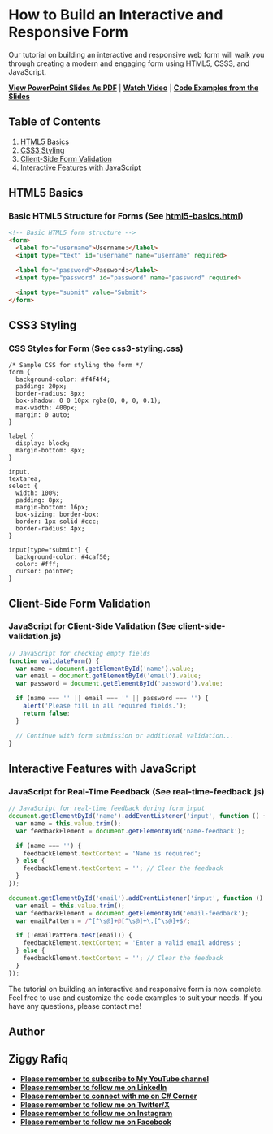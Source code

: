 # How to Build an Interactive and Responsive Form

Our tutorial on building an interactive and responsive web form will walk you through creating a modern and engaging form using HTML5, CSS3, and JavaScript.

[**View PowerPoint Slides As PDF**](How-to-Build-an-Interactive-and-Responsive-Form-By-Ziggy-Rafiq.pdf) | [**Watch Video**](https://www.youtube.com/watch?v=MOPB1Rqv_fc&t=34s) |  [**Code Examples from the Slides**](https://github.com/ziggyrafiq/Videos/tree/main/How-to-Build-An-Interactive-And-Responsive-Form/Code%20Exmples)

## Table of Contents
1. [HTML5 Basics](#html5-basics)
2. [CSS3 Styling](#css3-styling)
3. [Client-Side Form Validation](#client-side-form-validation)
4. [Interactive Features with JavaScript](#interactive-features-with-javascript)

## HTML5 Basics
### Basic HTML5 Structure for Forms (See [html5-basics.html](html5-basics.html))
```html
<!-- Basic HTML5 form structure -->
<form>
  <label for="username">Username:</label>
  <input type="text" id="username" name="username" required>

  <label for="password">Password:</label>
  <input type="password" id="password" name="password" required>

  <input type="submit" value="Submit">
</form>
```

## CSS3 Styling
### CSS Styles for Form (See css3-styling.css)
```css3
/* Sample CSS for styling the form */
form {
  background-color: #f4f4f4;
  padding: 20px;
  border-radius: 8px;
  box-shadow: 0 0 10px rgba(0, 0, 0, 0.1);
  max-width: 400px;
  margin: 0 auto;
}

label {
  display: block;
  margin-bottom: 8px;
}

input,
textarea,
select {
  width: 100%;
  padding: 8px;
  margin-bottom: 16px;
  box-sizing: border-box;
  border: 1px solid #ccc;
  border-radius: 4px;
}

input[type="submit"] {
  background-color: #4caf50;
  color: #fff;
  cursor: pointer;
}
```


## Client-Side Form Validation
### JavaScript for Client-Side Validation (See client-side-validation.js)
```js
// JavaScript for checking empty fields
function validateForm() {
  var name = document.getElementById('name').value;
  var email = document.getElementById('email').value;
  var password = document.getElementById('password').value;

  if (name === '' || email === '' || password === '') {
    alert('Please fill in all required fields.');
    return false;
  }

  // Continue with form submission or additional validation...
}
```

## Interactive Features with JavaScript
### JavaScript for Real-Time Feedback (See real-time-feedback.js)
```js
// JavaScript for real-time feedback during form input
document.getElementById('name').addEventListener('input', function () {
  var name = this.value.trim();
  var feedbackElement = document.getElementById('name-feedback');

  if (name === '') {
    feedbackElement.textContent = 'Name is required';
  } else {
    feedbackElement.textContent = ''; // Clear the feedback
  }
});

document.getElementById('email').addEventListener('input', function () {
  var email = this.value.trim();
  var feedbackElement = document.getElementById('email-feedback');
  var emailPattern = /^[^\s@]+@[^\s@]+\.[^\s@]+$/;

  if (!emailPattern.test(email)) {
    feedbackElement.textContent = 'Enter a valid email address';
  } else {
    feedbackElement.textContent = ''; // Clear the feedback
  }
});
```

The tutorial on building an interactive and responsive form is now complete. Feel free to use and customize the code examples to suit your needs. If you have any questions, please contact me!


## Author
## Ziggy Rafiq
* [**Please remember to subscribe to My YouTube channel**](https://www.youtube.com/)
* [**Please remember to follow me on LinkedIn**](https://www.linkedin.com/in/ziggyrafiq/)
* [**Please remember to connect with me on C# Corner**](https://www.c-sharpcorner.com/members/ziggy-rafiq)
* [**Please remember to follow  me on Twitter/X**](https://twitter.com/ziggyrafiq)
* [**Please remember to follow  me on Instagram**](https://www.instagram.com/ziggyrafiq/)
* [**Please remember to follow  me on Facebook**](https://www.facebook.com/ziggyrafiq)



